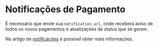 # Notificações de Pagamento

É necessário que envie sua `notification_url`, onde receberá aviso de todos os novos pagamentos e atualizações de status que se gerem.

No artigo de [notificações](developers/pt/guides/additional-content/notifications/webhooks/webhooks) é possível obter mais informações.